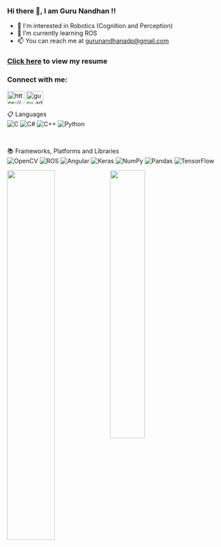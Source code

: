 ### Hi there 👋, I am Guru Nandhan !!

<!--
**guruadp/guruadp** is a ✨ _special_ ✨ repository because its `README.md` (this file) appears on your GitHub profile.

Here are some ideas to get you started:
- 🔭 I’m currently working on ...
- 👯 I’m looking to collaborate on ...
- 🤔 I’m looking for help with ...
- 💬 Ask me about ...
- ⚡ Fun fact: ...
-->
- 🔭 I'm interested in Robotics (Cognition and Perception)
- 🌱 I’m currently learning ROS
- 📫 You can reach me at gurunandhanadp@gmail.com <br>

<h3><a href="https://drive.google.com/file/d/12NSqmX8TYtt2vJsQSq7UlDx3ZX_LyXy0/view?usp=sharing" target="_blank">Click here</a> to view my resume</h3>
<h3 align="left">Connect with me:</h3>
<p align="left">
<a href="https://linkedin.com/in/gurunandhan-adp/" target="blank"><img align="center" src="https://raw.githubusercontent.com/rahuldkjain/github-profile-readme-generator/master/src/images/icons/Social/linked-in-alt.svg" alt="https://www.linkedin.com/in/gurunandhan-adp/" height="30" width="40" /></a>
<a href="https://instagram.com/guru_adp" target="blank"><img align="center" src="https://raw.githubusercontent.com/rahuldkjain/github-profile-readme-generator/master/src/images/icons/Social/instagram.svg" alt="guru_adp" height="30" width="40" /></a>
</p>
  

📋 Languages<br>
![C](https://img.shields.io/badge/c-%2300599C.svg?style=for-the-badge&logo=c&logoColor=white)
![C#](https://img.shields.io/badge/c%23-%23239120.svg?style=for-the-badge&logo=c-sharp&logoColor=white)
![C++](https://img.shields.io/badge/c++-%2300599C.svg?style=for-the-badge&logo=c%2B%2B&logoColor=white)
![Python](https://img.shields.io/badge/python-3670A0?style=for-the-badge&logo=python&logoColor=ffdd54)

<br>

📚 Frameworks, Platforms and Libraries<br>
![OpenCV](https://img.shields.io/badge/opencv-%23white.svg?style=for-the-badge&logo=opencv&logoColor=white)
![ROS](https://img.shields.io/badge/ros-%230A0FF9.svg?style=for-the-badge&logo=ros&logoColor=white)
![Angular](https://img.shields.io/badge/angular-%23DD0031.svg?style=for-the-badge&logo=angular&logoColor=white)
![Keras](https://img.shields.io/badge/Keras-%23D00000.svg?style=for-the-badge&logo=Keras&logoColor=white)
![NumPy](https://img.shields.io/badge/numpy-%23013243.svg?style=for-the-badge&logo=numpy&logoColor=white)
![Pandas](https://img.shields.io/badge/pandas-%23150458.svg?style=for-the-badge&logo=pandas&logoColor=white)
![TensorFlow](https://img.shields.io/badge/TensorFlow-%23FF6F00.svg?style=for-the-badge&logo=TensorFlow&logoColor=white)
<br>
  
  <!--
💻 IDEs/Editors<br>
![Visual Studio Code](https://img.shields.io/badge/Visual%20Studio%20Code-0078d7.svg?style=for-the-badge&logo=visual-studio-code&logoColor=white)
![Jupyter Notebook](https://img.shields.io/badge/jupyter-%23FA0F00.svg?style=for-the-badge&logo=jupyter&logoColor=white)
<br>

🧑‍🏫 Education<br>
![Coursera](https://img.shields.io/badge/Coursera-%230056D2.svg?style=for-the-badge&logo=Coursera&logoColor=white)
![Khan Academy](https://img.shields.io/badge/KhanAcademy-%2314BF96.svg?style=for-the-badge&logo=KhanAcademy&logoColor=white)
![Udemy](https://img.shields.io/badge/Udemy-A435F0?style=for-the-badge&logo=Udemy&logoColor=white)
![Udacity](https://img.shields.io/badge/Udacity-grey?style=for-the-badge&logo=udacity&logoColor=15B8E6)
<br>
    -->

<img align="left" width=47% src="https://github-readme-stats.vercel.app/api?username=guruadp&theme=dark"/>
<img align="left" width=40% src="https://github-readme-stats.vercel.app/api/top-langs/?username=guruadp&layout=compact&hide=cmake,makefile,scss,less,shell"/>

<!-- 
https://github.com/Ileriayo/markdown-badges 
https://github.com/anuraghazra/github-readme-stats
-->
